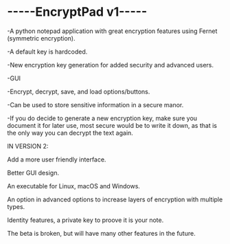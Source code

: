 # -----EncryptPad v1-----
-A python notepad application with great encryption features using Fernet (symmetric encryption). 

-A default key is hardcoded.

-New encryption key generation for added security and advanced users.

-GUI

-Encrypt, decrypt, save, and load options/buttons.

-Can be used to store sensitive information in a secure manor. 

-If you do decide to generate a new encryption key, make sure you document it for later use, most secure would be to write it down, as that is the only way you can decrypt the text again.

IN VERSION 2:

Add a more user friendly interface.

Better GUI design.

An executable for Linux, macOS and Windows.

An option in advanced options to increase layers of encryption with multiple types.

Identity features, a private key to proove it is your note.

The beta is broken, but will have many other features in the future.
